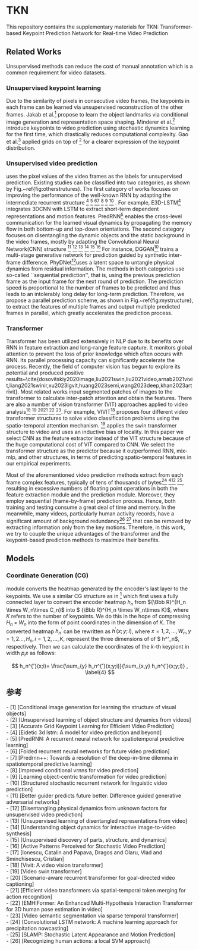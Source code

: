 # TKN
This repository contains the supplementary materials for TKN: Transformer-based Keypoint Prediction Network for Real-time Video Prediction
## Related Works
Unsupervised methods can reduce the cost of manual annotation which is a common requirement for video datasets.
### Unsupervised keypoint learning
Due to the similarity of pixels in consecutive video frames, the keypoints in each frame can be learned via unsupervised reconstruction of the other frames. Jakab et al.[<sup>1</sup>](#jakab2018conditional) propose to learn the object landmarks via conditional image generation and representation space shaping. Minderer et al.[<sup>2</sup>](#minderer2019unsupervised) introduce keypoints to video prediction using stochastic dynamics learning for the first time, which drastically reduces computational complexity. Gao et al.[<sup>3</sup>](#gao2021accurate) applied grids on top of [<sup>2</sup>](#minderer2019unsupervised) for a clearer expression of the keypoint distribution.
### Unsupervised video prediction
uses the pixel values of the video frames as the labels for unsupervised prediction. Existing studies can be classified into two categories, as shown by Fig.~ref{fig:otherstrutures}. 
The first category of works focuses on improving the performance of the well-known RNN by adapting the intermediate recurrent structure [<sup>4</sup>](#wang2018eidetic) [<sup>5</sup>](#wang2021predrnn) [<sup>6</sup>](#oliu2018folded)[<sup>7</sup>](#wang2018predrnn++) [<sup>8</sup>](#castrejon2019improved) [<sup>9</sup>](#chen2017learning) [<sup>10</sup>](#yang2019structured)
. For example, E3D-LSTM[<sup>4</sup>](#wang2018eidetic) integrates 3DCNN with LSTM to extract short-term dependent representations and motion features. PredRNN[<sup>5</sup>](#wang2021predrnn) enables the cross-level communication for the learned visual dynamics by propagating the memory flow in both bottom-up and top-down orientations. 
The second category focuses on disentangling the dynamic objects and the static background in the video frames, mostly by adapting the Convolutional Neural Network(CNN) structure [<sup>11</sup>](#ying2018better) [<sup>12</sup>](#guen2020disentangling ) [<sup>13</sup>](#denton2017unsupervised) [<sup>14</sup>](#blattmann2021understanding) [<sup>15</sup>](#xu2019unsupervised) [<sup>16</sup>](#xu2022active)
For instance, DGGAN[<sup>10</sup>](#ying2018better) trains a multi-stage generative network for prediction guided by synthetic inter-frame difference. PhyDNet[<sup>12</sup>](#guen2020disentangling)uses a latent space to untangle physical dynamics from residual information. 
The methods in both categories use so-called ``sequential prediction'', that is, using the previous prediction frame as the input frame for the next round of prediction. The prediction speed is proportional to the number of frames to be predicted and thus leads to an intolerably long delay for long-term prediction. 
Therefore, we propose a parallel prediction scheme, as shown in Fig.~ref{fig:mystructure}, to extract the features of multiple frames and output multiple predicted frames in parallel, which greatly accelerates the prediction process.
### Transformer
Transformer has been utilized extensively in NLP due to its benefits over RNN in feature extraction and long-range feature capture. It monitors global attention to prevent the loss of prior knowledge which often occurs with RNN. Its parallel processing capacity can significantly accelerate the process. Recently, the field of computer vision has begun to explore its potential and produced positive results~\cite{dosovitskiy2020image,liu2021swin,liu2021video,arnab2021vivit,liang2021swinir,xu2023lgvit,huang2023semi,wang2023deep,khan2023artrivit}. Most related works input segmented patches of images to the transformer to calculate inter-patch attention and obtain the features. There are also a number of vision transformer (VIT) approaches applied to video analysis[<sup>18</sup>](#arnab2021vivit) [<sup>19</sup>](#liu2022video) [<sup>20</sup>](#man2022scenario)[<sup>21</sup>](#feng2023efficient) [<sup>22</sup>](#xiang2023emhiformer) [<sup>23</sup>](#li2021video). For example, VIVIT[<sup>18</sup>](#arnab2021vivit) proposes four different video transformer structures to solve video classification problems using the spatio-temporal attention mechanism. [<sup>19</sup>](#liu2022video) applies the swin transformer structure to video and uses an inductive bias of locality. In this paper we select CNN as the feature extractor instead of the VIT structure because of the huge computational cost of VIT compared to CNN. We select the transformer structure as the predictor because it outperformed RNN, mix-mlp, and other structures, in terms of predicting spatio-temporal features in our empirical experiments.

Most of the aforementioned video prediction methods extract from each frame complex features, typically of tens of thousands of bytes[<sup>24</sup>](#shi2015convolutional) [<sup>4</sup>](#wang2018eidetic)[<sup>12</sup>](#guen2020disentangling) [<sup>25</sup>](#akan2021slamp), resulting in excessive numbers of floating point operations in both the feature extraction module and the prediction module. Moreover, they employ sequential (frame-by-frame) prediction process. Hence, both training and testing consume a great deal of time and memory. In the meanwhile, many videos, particularly human activity records, have a significant amount of background redundancy[<sup>26</sup>](#schuldt2004recognizing) [<sup>27</sup>](#h36m_pami) that can be removed by extracting information only from the key motions. Therefore, in this work, we try to couple the unique advantages of the transformer and the keypoint-based prediction methods to maximize their benefits.
## Models

### Coordinate Generation (CG)
module converts the heatmap generated by the encoder's last layer to the keypoints.  We use a similar CG structure as in [<sup>1</sup>](#jakab2018conditional) which first uses a fully connected layer to convert the encoder heatmap $h_n$ from ${\Bbb R}^{H_n \times W_n\times C_n}$ into $ {\Bbb R}^{H_n \times W_n\times K}$, where $K$ refers to the number of keypoints. We do this in the hope of compressing $H_n \times W_n$ into the form of point coordinates in the dimension of $K$. The converted heatmap $h^{'}_n$ can be rewritten as $h^'(x;y;i)$, where $x=1,2,...,W_n,y=1,2...,H_n, i=1,2,...,K$, represent the three dimensions of of $ h^'_n$, respectively. Then we can calculate the coordinates of the $k$-th keypiont in width $p_ix$ as follows:

$$
h_n^{'}(x;i)= \frac{\sum_{y} h_n^{'}(x;y;i)}{\sum_{x,y} h_n^{'}(x;y;i)}  , \label{4}
$$


## 参考

<div id="jakab2018conditional"></div>
- [1] [Conditional image generation for learning the structure of visual objects]
<div id="minderer2019unsupervised"></div>
- [2] [Unsupervised learning of object structure and dynamics from videos]
<div id="gao2021accurate"></div>
- [3] [Accurate Grid Keypoint Learning for Efficient Video Prediction]
<div id="wang2018eidetic"></div>
- [4] [Eidetic 3d lstm: A model for video prediction and beyond]
<div id="wang2021predrnn"></div>
- [5] [PredRNN: A recurrent neural network for spatiotemporal predictive learning]
<div id="oliu2018folded"></div>
- [6] [Folded recurrent neural networks for future video prediction]
<div id="wang2018predrnn++"></div>
- [7] [Predrnn++: Towards a resolution of the deep-in-time dilemma in spatiotemporal predictive learning]
<div id="castrejon2019improved"></div>
- [8] [Improved conditional vrnns for video prediction]
<div id="chen2017learning"></div>
- [9] [Learning object-centric transformation for video prediction]
<div id="yang2019structured"></div>
- [10] [Structured stochastic recurrent network for linguistic video prediction]
<div id="ying2018better"></div>
- [11] [Better guider predicts future better: Difference guided generative adversarial networks]
<div id="guen2020disentangling"></div>
- [12] [Disentangling physical dynamics from unknown factors for unsupervised video prediction]
<div id="denton2017unsupervised"></div>
- [13] [Unsupervised learning of disentangled representations from video]
<div id="blattmann2021understanding"></div>
- [14] [Understanding object dynamics for interactive image-to-video synthesis]
<div id="xu2019unsupervised"></div>
- [15] [Unsupervised discovery of parts, structure, and dynamics]
<div id="xu2022active"></div>
- [16] [Active Patterns Perceived for Stochastic Video Prediction]
<div id="h36m_pami"></div>
- [17] [Ionescu, Catalin and Papava, Dragos and Olaru, Vlad and Sminchisescu,  Cristian]
<div id="arnab2021vivit"></div>
- [18] [Vivit: A video vision transformer]
<div id="liu2022video"></div>
- [19] [Video swin transformer]
<div id="man2022scenario"></div>
- [20] [Scenario-aware recurrent transformer for goal-directed video captioning]
<div id="feng2023efficient"></div>
- [21] [Efficient video transformers via spatial-temporal token merging for action recognition]
<div id="xiang2023emhiformer"></div>
- [22] [EMHIFormer: An Enhanced Multi-Hypothesis Interaction Transformer for 3D human pose estimation in video]
<div id="li2021video"></div>
- [23] [Video semantic segmentation via sparse temporal transformer]
<div id="shi2015convolutional"></div>
- [24] [Convolutional LSTM network: A machine learning approach for precipitation nowcasting]
<div id="akan2021slamp"></div>
- [25] [SLAMP: Stochastic Latent Appearance and Motion Prediction]
<div id="schuldt2004recognizing"></div>
- [26] [Recognizing human actions: a local SVM approach]
